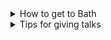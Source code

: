 
<details class="notice--info" >
  <summary>How to get to Bath</summary>
  See <a href="{{site.data.links.travel_advice_url}}">here</a> for instructions how to get to Bath. Please email <a
    href="{{ page.organiser1_url }}">{{ page.organiser1 }}</a> (<font face="Courier"><a
      href="{{ page.organiser1_email }}">{{ page.organiser1_email }}</a></font>) and <a
    href="{{ page.organiser2_url }}">{{ page.organiser2 }}</a> (<font face="Courier"><a
      href="{{ page.organiser2_email }}">{{ page.organiser2_email }}</a></font>) if you intend to come by car and require a parking
  permit for Bath University Campus for the day.
</details>

<details  class="notice--info">
  <summary>Tips for giving talks </summary>{% include seminar_advice.md %}
</details>
